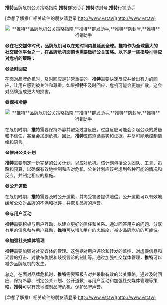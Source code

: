 **推特**品牌危机公关策略指南,**推特**群发助手,**推特**防封号,**推特**行销助手

[😍想了解推广相关软件的朋友请登录 http://www.vst.tw](http://www.vst.tw)

 <center><img src="https://vst.tw/MP4/tuiguang/png/7.png" alt="**推特**品牌危机公关策略指南,**推特**群发助手,**推特**防封号,**推特**行销助手"></center>

**😄在社交媒体时代，品牌危机可以在短时间内蔓延到全球。**推特**作为全球最大的社交媒体平台之一，在品牌危机面前也需要做好公关策略。以下是一些指导**推特**应对危机的策略：**

**😄及时回应**

在面对品牌危机时，及时回应是非常重要的。**推特**需要快速反应并给出有力的回应，让用户感到被关注和尊重。如果**推特**不及时回应，危机可能会更加扩散，这会对品牌造成更大的损害。

**😄保持冷静**

 <center><img src="https://vst.tw/MP4/tuiguang/png/1.png" alt="**推特**品牌危机公关策略指南,**推特**群发助手,**推特**防封号,**推特**行销助手"></center>

在危机时期，**推特**需要保持冷静并避免过度反应。过度反应可能会引起公众的质疑和不信任，甚至会加剧危机。因此，**推特**应该遵循事实和证据，并尽可能地控制情绪和语言。

**😄推出公关计划**

**推特**需要制定一份完整的公关计划，以应对危机。该计划包括公关团队、工具、策略和预算，以确保有效地控制和应对危机。公关计划应该考虑到各种可能的情况和反应，并制定相应的措施。

**😄公开道歉**

在危机时期，**推特**需要及时公开道歉，并向受害者提供赔偿。公开道歉可以有效地缓解公众对品牌的不满和批评，并恢复品牌的声誉。

**😄与用户互动**

**推特**需要积极与用户互动，以建立更好的信任和关系。通过回答用户的问题、分享有用的信息和与用户互动，**推特**可以增加用户的忠诚度，减少品牌危机的可能性。

**😄加强社交媒体管理**

**推特**需要加强对社交媒体的管理。这包括对用户评论和转发的监控、对虚假信息和谣言的打击、对散布仇恨和歧视言论的制止等。通过加强社交媒体管理，**推特**可以减少品牌危机的发生。

总之，在面对品牌危机时，**推特**需要积极应对并采取有效的公关策略。通过及时回应、保持冷静、制定公关计划、公开道歉、与用户互动和加强社交媒体管理等策略，**推特**可以有效地控制品牌危机，保护品牌声誉。

[😍想了解推广相关软件的朋友请登录 http://www.vst.tw](http://www.vst.tw)



